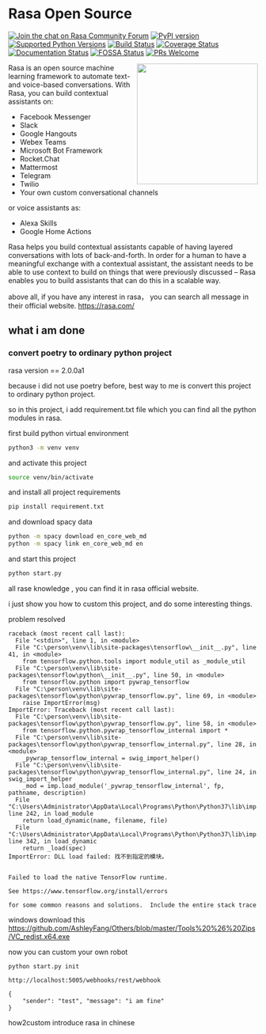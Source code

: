 # Rasa Open Source

[![Join the chat on Rasa Community Forum](https://img.shields.io/badge/forum-join%20discussions-brightgreen.svg)](https://forum.rasa.com/?utm_source=badge&utm_medium=badge&utm_campaign=pr-badge&utm_content=badge)
[![PyPI version](https://badge.fury.io/py/rasa.svg)](https://badge.fury.io/py/rasa)
[![Supported Python Versions](https://img.shields.io/pypi/pyversions/rasa.svg)](https://pypi.python.org/pypi/rasa)
[![Build Status](https://github.com/RasaHQ/rasa/workflows/Continuous%20Integration/badge.svg)](https://github.com/RasaHQ/rasa/actions)
[![Coverage Status](https://coveralls.io/repos/github/RasaHQ/rasa/badge.svg?branch=master)](https://coveralls.io/github/RasaHQ/rasa?branch=master)
[![Documentation Status](https://img.shields.io/badge/docs-stable-brightgreen.svg)](https://rasa.com/docs)
[![FOSSA Status](https://app.fossa.com/api/projects/custom%2B8141%2Fgit%40github.com%3ARasaHQ%2Frasa.git.svg?type=shield)](https://app.fossa.com/projects/custom%2B8141%2Fgit%40github.com%3ARasaHQ%2Frasa.git?ref=badge_shield)
[![PRs Welcome](https://img.shields.io/badge/PRs-welcome-brightgreen.svg?style=flat-square)](https://github.com/orgs/RasaHQ/projects/23)

<img align="right" height="244" src="https://www.rasa.com/assets/img/sara/sara-open-source-2.0.png">

Rasa is an open source machine learning framework to automate text-and voice-based conversations. With Rasa, you can build contextual assistants on:
- Facebook Messenger
- Slack
- Google Hangouts
- Webex Teams
- Microsoft Bot Framework
- Rocket.Chat
- Mattermost
- Telegram
- Twilio
- Your own custom conversational channels

or voice assistants as:
- Alexa Skills
- Google Home Actions

Rasa helps you build contextual assistants capable of having layered conversations with 
lots of back-and-forth. In order for a human to have a meaningful exchange with a contextual 
assistant, the assistant needs to be able to use context to build on things that were previously 
discussed – Rasa enables you to build assistants that can do this in a scalable way.


above all, if you have any interest in rasa， you can search all message in their
official website. https://rasa.com/

## what i am done

### convert poetry to ordinary python project

rasa version == 2.0.0a1

because i did not use poetry before, best way to me is convert this
project to ordinary python project.


so in this project, i add requirement.txt file which you can find all
the python modules in rasa.

first build python virtual environment
```bash
python3 -m venv venv
```

and activate this project

```bash
source venv/bin/activate
```

and  install all project requirements

```bash
pip install requirement.txt
```

and download spacy data
```bash
python -m spacy download en_core_web_md
python -m spacy link en_core_web_md en
```

and start this project

```bash
python start.py
```

all rase knowledge , you can find it in rasa official website.

i just show you how to custom this project, and do some interesting things.


problem resolved

```buildoutcfg
raceback (most recent call last):
  File "<stdin>", line 1, in <module>
  File "C:\person\venv\lib\site-packages\tensorflow\__init__.py", line 41, in <module>
    from tensorflow.python.tools import module_util as _module_util
  File "C:\person\venv\lib\site-packages\tensorflow\python\__init__.py", line 50, in <module>
    from tensorflow.python import pywrap_tensorflow
  File "C:\person\venv\lib\site-packages\tensorflow\python\pywrap_tensorflow.py", line 69, in <module>
    raise ImportError(msg)
ImportError: Traceback (most recent call last):
  File "C:\person\venv\lib\site-packages\tensorflow\python\pywrap_tensorflow.py", line 58, in <module>
    from tensorflow.python.pywrap_tensorflow_internal import *
  File "C:\person\venv\lib\site-packages\tensorflow\python\pywrap_tensorflow_internal.py", line 28, in <module>
    _pywrap_tensorflow_internal = swig_import_helper()
  File "C:\person\venv\lib\site-packages\tensorflow\python\pywrap_tensorflow_internal.py", line 24, in swig_import_helper
    _mod = imp.load_module('_pywrap_tensorflow_internal', fp, pathname, description)
  File "C:\Users\Administrator\AppData\Local\Programs\Python\Python37\lib\imp.py", line 242, in load_module
    return load_dynamic(name, filename, file)
  File "C:\Users\Administrator\AppData\Local\Programs\Python\Python37\lib\imp.py", line 342, in load_dynamic
    return _load(spec)
ImportError: DLL load failed: 找不到指定的模块。


Failed to load the native TensorFlow runtime.

See https://www.tensorflow.org/install/errors

for some common reasons and solutions.  Include the entire stack trace
```

windows download this
https://github.com/AshleyFang/Others/blob/master/Tools%20%26%20Zips/VC_redist.x64.exe


now you can custom your own robot

```buildoutcfg
python start.py init
```

```buildoutcfg
http://localhost:5005/webhooks/rest/webhook

{
	"sender": "test", "message": "i am fine"
}

```

how2custom 
introduce rasa in chinese